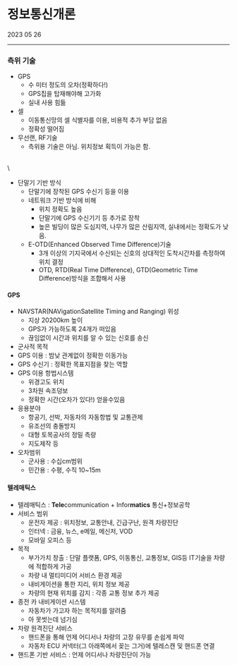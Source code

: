 <h1>정보통신개론</h2>
2023 05 26

<hr>
<h3>측위 기술</h3>

- GPS
    - 수 미터 정도의 오차(정확하다!)
    - GPS칩을 탑재해야해 고가화
    - 실내 사용 힘듦
- 셀
    - 이동통신망의 셀 식별자를 이용, 비용적 추가 부담 없음
    - 정확성 떨어짐
- 무선랜, RF기술
    - 측위용 기술은 아님. 위치정보 획득이 가능은 함.
    
\
\

- 단말기 기반 방식
    - 단말기에 장착된 GPS 수신기 등을 이용
    - 네트워크 기반 방식에 비해
        - 위치 정확도 높음
        - 단말기에 GPS 수신기기 등 추가로 장착
        - 높은 빌딩이 많은 도심지역, 나무가 많은 산림지역, 실내에서는 정확도가 낮음. 
    - E-OTD(Enhanced Observed Time Difference)기술
        - 3개 이상의 기지국에서 수신되는 신호의 상대적인 도착시간차를 측정하여 위치 결정
        - OTD, RTD(Real Time Difference), GTD(Geometric Time Difference)방식을 조합해서 사용

<h4>GPS</h4>

- NAVSTAR(NAVigationSatellite Timing and Ranging) 위성
    - 지상 20200km 높이
    - GPS가 가능하도록 24개가 떠있음
    - 끊임없이 시간과 위치를 알 수 있는 신호를 송신
- 군사적 목적
- GPS 이용 : 밤낮 관계없이 정확한 이동가능
- GPS 수신기 : 정확한 목표지점을 찾는 역할
- GPS 이용 항법시스템
    - 위경고도 위치
    - 3차원 속조덩보
    - 정확한 시간(오차가 있다!) 얻을수있음
- 응용분야
    - 항공기, 선박, 자동차의 자동항법 및 교통관제
    - 유조선의 충돌방지
    - 대형 토목공사의 정밀 측량
    - 지도제작 등
- 오차범위
    - 군사용 : 수십cm범위
    - 민간용 : 수평, 수직 10~15m


<h4>텔레매틱스</h4>

- 텔레매틱스 : **Tele**communication + Infor**matics**
            통신+정보공학
- 서비스 범위
    - 운전자 제공 : 위치정보, 교통안내, 긴급구난, 원격 차량진단
    - 인터넥 : 금융, 뉴스, e메일, 메신저, VOD
    - 모바일 오피스 등
- 목적
    - 부가가치 창출 : 단말 플랫폼, GPS, 이동통신, 교통정보, GIS등 IT기술을 차량에 적합하게 가공
    - 차량 내 멀티미디어 서비스 환경 제공
    - 내비게이션을 통한 지리, 위치 정보 제공
    - 차량의 현재 위치를 감지 : 각종 교통 정보 추가 제공
- 종전 카 내비게이션 시스템
    - 자동차가 가고자 하는 목적지를 알려줌
    - 아 못썻는데 넘기심
- 차량 원격진단 서비스
    - 핸드폰을 통해 언제 어디서나 차량의 고장 유무를 손쉽게 파악
    - 자동차 ECU 커넥터(그 아래쪽에서 꽂는 그거)에 텔레스캔 및 핸드폰 연결
- 핸드폰 기반 서비스 : 언제 어디서나 차량진단이 가능

